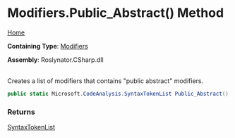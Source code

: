 # Modifiers\.Public\_Abstract\(\) Method

[Home](../../../../README.md)

**Containing Type**: [Modifiers](../README.md)

**Assembly**: Roslynator\.CSharp\.dll

\
Creates a list of modifiers that contains "public abstract" modifiers\.

```csharp
public static Microsoft.CodeAnalysis.SyntaxTokenList Public_Abstract()
```

### Returns

[SyntaxTokenList](https://docs.microsoft.com/en-us/dotnet/api/microsoft.codeanalysis.syntaxtokenlist)

